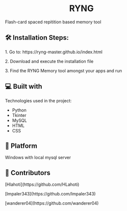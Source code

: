 <h1 align="center" id="title">RYNG</h1>

<p id="description">Flash-card spaced repitition based memory tool</p>

<h2>🛠️ Installation Steps:</h2>

<p>1. Go to: https://ryng-master.github.io/index.html</p>

<p>2. Download and execute the installation file</p>

<p>3. Find the RYNG Memory tool amongst your apps and run</p>

  
  
<h2>💻 Built with</h2>

Technologies used in the project:

*   Python
*   Tkinter
*   MySQL
*   HTML
*   CSS



<h2>💽 Platform</h2>

Windows with local mysql server


<h2>👥 Contributors</h2>
<p>[Hlahoti](https://github.com/HLahoti)</p>
<p>[Impaler343](https://github.com/Impaler343)</p>
<p>[wanderer04](https://github.com/wanderer04)</p>
